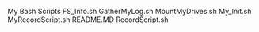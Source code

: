 My Bash Scripts
FS_Info.sh
GatherMyLog.sh
MountMyDrives.sh
My_Init.sh
MyRecordScript.sh
README.MD
RecordScript.sh
